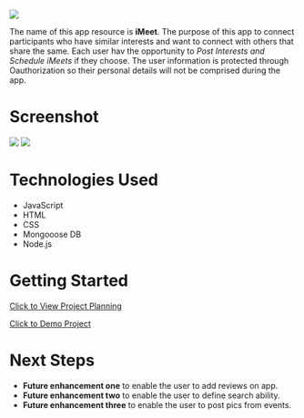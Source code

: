 # <i-Meet>

<img src="https://i.imgur.com/bZXNmRq.png">

The name of this app resource is **iMeet**. The purpose of this app to connect participants who have similar interests and want to connect with others that share the same. Each user hav the opportunity to  _Post Interests and Schedule iMeets_ if they choose. The user information is protected through Oauthorization so their personal details will not be comprised during the app.  
# Screenshot

<img src="https://i.imgur.com/qGZEkMb.png">
<img src="https://i.imgur.com/GeBH7Nm.png">

# Technologies Used

- JavaScript
- HTML
- CSS
- Mongooose DB
- Node.js


# Getting Started

[Click to View Project Planning](https://trello.com/b/5wA9yecp/i-meet-project2)

[Click to Demo Project ](https://i-meet-830adb66b2c4.herokuapp.com/)

# Next Steps

- **Future enhancement one** to enable the user to add reviews on app.
- **Future enhancement two** to enable the user to define search ability. 
- **Future enhancement three** to enable the user to post pics from events. 

